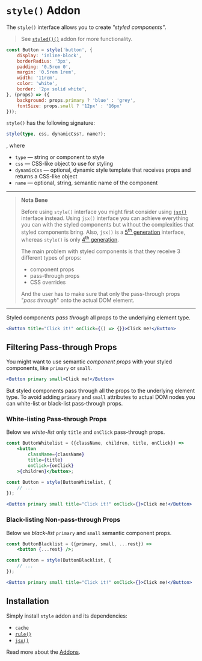 # `style()` Addon

The `style()` interface allows you to create *"styled components"*.

> See [`styled()()`](./styled.md) addon for more functionality.

```jsx
const Button = style('button', {
    display: 'inline-block',
    borderRadius: '3px',
    padding: '0.5rem 0',
    margin: '0.5rem 1rem',
    width: '11rem',
    color: 'white',
    border: '2px solid white',
}, (props) => ({
    background: props.primary ? 'blue' : 'grey',
    fontSize: props.small ? '12px' : '16px'
}));
```

`style()` has the following signature:

```ts
style(type, css, dynamicCss?, name?);
```

, where

- `type` &mdash; string or component to style
- `css` &mdash; CSS-like object to use for styling
- `dynamicCss` &mdash; optional, dynamic style template that receives props and returns a CSS-like object
- `name` &mdash; optional, string, semantic name of the component

---

> __Nota Bene__
>
> Before using `style()` interface you might first consider using [`jsx()`](./jsx.md)
> interface instead. Using `jsx()` interface you can achieve everything you can with the styled components
> but without the complexities that styled components bring. Also, `jsx()` is a
> [5<sup>th</sup> generation](https://github.com/streamich/freestyler/blob/master/docs/en/generations.md#5th-generation)
> interface, whereas `style()` is only [4<sup>th</sup> generation](https://github.com/streamich/freestyler/blob/master/docs/en/generations.md#4th-generation).
>
> The main problem with styled components is that they receive 3 different types of props:
>
> - component props
> - pass-through props
> - CSS overrides
>
> And the user has to make sure that only the pass-through props "*pass through*"
> onto the actual DOM element.

---

Styled components *pass through* all props to the underlying element type.

```jsx
<Button title="Click it!" onClick={() => {}}>Click me!</Button>
```


## Filtering Pass-through Props

You might want to use semantic *component props* with your styled components, like
`primary` or `small`.

```jsx
<Button primary small>Click me!</Button>
```

But styled components pass through all the props to the underlying element type. To avoid
adding `primary` and `small` attributes to actual DOM nodes you can white-list or black-list
pass-through props.


### White-listing Pass-through Props

Below we *white-list* only `title` and `onClick` pass-through props.

```jsx
const ButtonWhitelist = ({className, children, title, onClick}) =>
    <button
        className={className}
        title={title}
        onClick={onClick}
    >{children}</button>;

const Button = style(ButtonWhitelist, {
    // ...
});

<Button primary small title="Click it!" onClick={}>Click me!</Button>
```


### Black-listing Non-pass-through Props

Below we *black-list* `primary` and `small` semantic component props.

```jsx
const ButtonBlacklist = ({primary, small, ...rest}) =>
    <button {...rest} />;

const Button = style(ButtonBlacklist, {
    // ...
});

<Button primary small title="Click it!" onClick={}>Click me!</Button>
```


## Installation

Simply install `style` addon and its dependencies:

- `cache`
- [`rule()`](./rule.md)
- [`jsx()`](./jsx.md)

Read more about the [Addons](./Addons.md).

